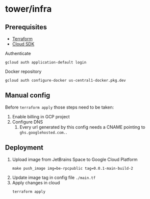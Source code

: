 # tower/infra

## Prerequisites

- [Terraform](https://learn.hashicorp.com/tutorials/terraform/install-cli)
- [Cloud SDK](https://cloud.google.com/sdk/docs/install)

Authenticate

```shell
gcloud auth application-default login
```

Docker repository

```shell
gcloud auth configure-docker us-central1-docker.pkg.dev
```

## Manual config
Before `terraform apply` those steps need to be taken:
1. Enable billing in GCP project
2. Configure DNS 
   1. Every url generated by this config needs a CNAME pointing to `ghs.googlehosted.com.`.


## Deployment

1. Upload image from JetBrains Space to Google Cloud Platform
    ```shell
    make push_image img=be-rpcpublic tag=0.0.1-main-build-2
    ```
2. Update image tag in config file `./main.tf`
3. Apply changes in cloud
    ```shell
    terraform apply
    ```
